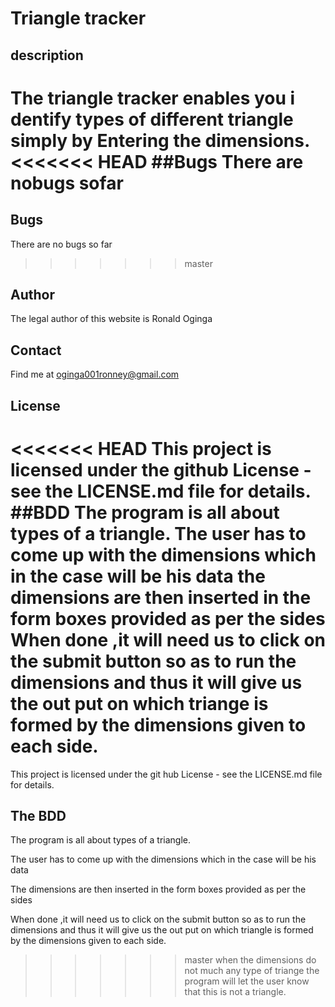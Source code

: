 # Triangle tracker

## description
The triangle tracker enables you i dentify types of different triangle simply by Entering the dimensions.
<<<<<<< HEAD
##Bugs
There are nobugs sofar
=======


## Bugs
There are no bugs so far
>>>>>>> master
## Author
The legal author of this website is Ronald Oginga

## Contact
Find me at oginga001ronney@gmail.com
## License
<<<<<<< HEAD
This project is licensed under the github License - see the LICENSE.md file for details.
##BDD
The program is all about types of a triangle.
The user has to come up with the dimensions which in the case will be his data
the dimensions are then inserted in the form boxes provided as per the sides
When done ,it will need us to click on the submit button so as to run the dimensions and thus it will give us the out put on which triange is formed by the dimensions given to each side.
=======
This project is licensed under the git hub License - see the LICENSE.md file for details.

## The BDD
The program is all about types of a triangle.

The user has to come up with the dimensions which in the case will be his data

The dimensions are then inserted in the form boxes provided as per the sides

When done ,it will need us to click on the submit button so as to run the dimensions and thus it will give us the out put on which triangle is formed by the dimensions given to each side.

>>>>>>> master
when the dimensions do not much any type of triange the program will let the user know that this is not a triangle.
